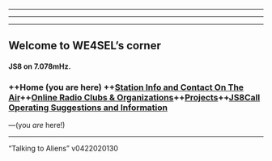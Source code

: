 
---


---

<hr>
<h2 id="welcome-to-we4sel’s-corner">Welcome to WE4SEL’s corner</h2>
<h4 id="“if-we-could-read-the-secret-history-of-our-enemies-we-should-find-in-each-man’s-life-sorrow-and-suffering-enough-to-disarm-all-hostility.”-―-henry-wadsworth-long “If we could read the secret history of our enemies, we should find in each man’s life sorrow and suffering enough to disarm all hostility.” ― Henry Wadsworth Longfellow</h4>
<p>So here you have it. If you’re looking for me on the air, your best bet is via  <a href="http://js8call.com/">JS8</a>  on 7.078mHz.</p>
<h3 id="home-you-are-here-station-info-and-contact-on-the-aironline-radio-clubs--organizationsprojectsjs8call-operating-suggestions-and-information">
++Home (you are here) ++<a href="ontheair.md">Station Info and Contact On The Air</a>++<a href="hclubs.md">Online Radio Clubs &amp; Organizations</a>++<a href="projects.md">Projects</a>++<a href="js8opsuggestions.md">JS8Call Operating Suggestions and Information</a></h3>
<p>—(you <em>are</em> here!)</p>
<hr>
<p>“Talking to Aliens” v0422020130</p>

<!--stackedit_data:
eyJoaXN0b3J5IjpbLTE2ODEyNzg1OTVdfQ==
-->